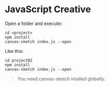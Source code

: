 # JavaScript Creative

Open a folder and execute:

```
cd <project>
npm install
canvas-sketch index.js --open
```

Like this:

```
cd project02
npm install
canvas-sketch index.js --open
```

> You need canvas-sketch intalled globally.


